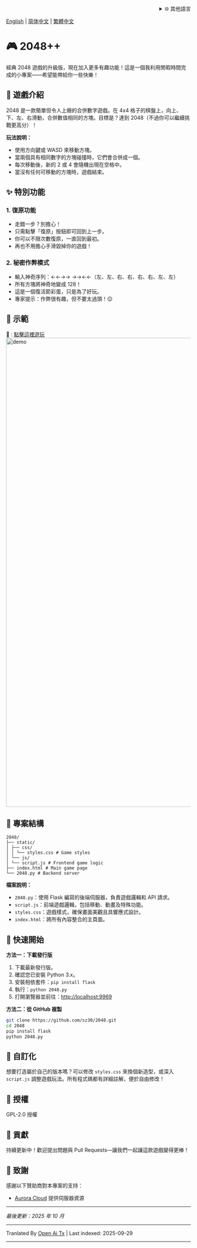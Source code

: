 <div align="right">
  <details>
    <summary >🌐 其他語言</summary>
    <div>
      <div align="center">
        <a href="https://openaitx.github.io/view.html?user=sz30&project=2048-magic&lang=ja">日本語</a>
        | <a href="https://openaitx.github.io/view.html?user=sz30&project=2048-magic&lang=ko">한국어</a>
        | <a href="https://openaitx.github.io/view.html?user=sz30&project=2048-magic&lang=hi">हिन्दी</a>
        | <a href="https://openaitx.github.io/view.html?user=sz30&project=2048-magic&lang=th">ไทย</a>
        | <a href="https://openaitx.github.io/view.html?user=sz30&project=2048-magic&lang=fr">Français</a>
        | <a href="https://openaitx.github.io/view.html?user=sz30&project=2048-magic&lang=de">Deutsch</a>
        | <a href="https://openaitx.github.io/view.html?user=sz30&project=2048-magic&lang=es">Español</a>
        | <a href="https://openaitx.github.io/view.html?user=sz30&project=2048-magic&lang=it">Itapano</a>
        | <a href="https://openaitx.github.io/view.html?user=sz30&project=2048-magic&lang=ru">Русский</a>
        | <a href="https://openaitx.github.io/view.html?user=sz30&project=2048-magic&lang=pt">Português</a>
        | <a href="https://openaitx.github.io/view.html?user=sz30&project=2048-magic&lang=nl">Nederlands</a>
        | <a href="https://openaitx.github.io/view.html?user=sz30&project=2048-magic&lang=pl">Polski</a>
        | <a href="https://openaitx.github.io/view.html?user=sz30&project=2048-magic&lang=ar">العربية</a>
        | <a href="https://openaitx.github.io/view.html?user=sz30&project=2048-magic&lang=fa">فارسی</a>
        | <a href="https://openaitx.github.io/view.html?user=sz30&project=2048-magic&lang=tr">Türkçe</a>
        | <a href="https://openaitx.github.io/view.html?user=sz30&project=2048-magic&lang=vi">Tiếng Việt</a>
        | <a href="https://openaitx.github.io/view.html?user=sz30&project=2048-magic&lang=id">Bahasa Indonesia</a>
      </div>
    </div>
  </details>
</div>


[English](https://raw.githubusercontent.com/sz30/2048--/main/README.md) | [简体中文](https://raw.githubusercontent.com/sz30/2048--/main/README.zh-CN.md) | [繁體中文](https://raw.githubusercontent.com/sz30/2048--/main/README.zh-TW.md)

# 🎮 2048++

經典 2048 遊戲的升級版，現在加入更多有趣功能！這是一個我利用閒暇時間完成的小專案——希望能帶給你一些快樂！

## 🎯 遊戲介紹

2048 是一款簡單但令人上癮的合併數字遊戲。在 4x4 格子的棋盤上，向上、下、左、右滑動，合併數值相同的方塊。目標是？達到 2048（不過你可以繼續挑戰更高分）！

**玩法說明：**
- 使用方向鍵或 WASD 來移動方塊。
- 當兩個具有相同數字的方塊碰撞時，它們會合併成一個。
- 每次移動後，新的 2 或 4 會隨機出現在空格中。
- 當沒有任何可移動的方塊時，遊戲結束。

## ✨ 特別功能

### 1. 復原功能
- 走錯一步？別擔心！
- 只需點擊「復原」按鈕即可回到上一步。
- 你可以不限次數復原，一直回到最初。
- 再也不用擔心手滑毀掉你的遊戲！

### 2. 秘密作弊模式
- 輸入神奇序列：←←→→ →→←←（左、左、右、右、右、右、左、左）
- 所有方塊將神奇地變成 128！
- 這是一個復活節彩蛋，只是為了好玩。
- 專家提示：作弊很有趣，但不要太過頭！😉

## 🎯 示範

🎯 : [點擊這裡遊玩](http://2048.765431.xyz/)
<img width="1279" alt="demo" src="https://github.com/user-attachments/assets/0df2c956-b6d9-4371-a916-f6ac3ae642be" />



## 📁 專案結構
```
2048/
├── static/
│ ├── css/
│ │ └── styles.css # Game styles
│ └── js/
│ └── script.js # Frontend game logic
├── index.html # Main game page
└── 2048.py # Backend server
```
**檔案說明：**
- `2048.py`：使用 Flask 編寫的後端伺服器，負責遊戲邏輯和 API 請求。
- `script.js`：前端遊戲邏輯，包括移動、動畫及特殊功能。
- `styles.css`：遊戲樣式，確保畫面美觀且具響應式設計。
- `index.html`：將所有內容整合的主頁面。

## 🚀 快速開始

**方法一：下載發行版**
1. 下載最新發行版。
2. 確認您已安裝 Python 3.x。
3. 安裝相依套件：`pip install flask`
4. 執行：`python 2048.py`
5. 打開瀏覽器並前往：[http://localhost:9969](http://localhost:9969)

**方法二：從 GitHub 複製**
```bash
git clone https://github.com/sz30/2048.git
cd 2048
pip install flask
python 2048.py
```

## 🎨 自訂化

想要打造屬於自己的版本嗎？可以修改 `styles.css` 來換個新造型，或深入 `script.js` 調整遊戲玩法。所有程式碼都有詳細註解，便於自由修改！

## 📝 授權

GPL-2.0 授權

## 🤝 貢獻

持續更新中！歡迎提出問題與 Pull Requests—讓我們一起讓這款遊戲變得更棒！


## 🙏 致謝

感謝以下贊助商對本專案的支持：
- [Aurora Cloud](https://www.free-vps.net/) 提供伺服器資源

---
_最後更新：2025 年 10 月_


---

Tranlated By [Open Ai Tx](https://github.com/OpenAiTx/OpenAiTx) | Last indexed: 2025-09-29

---